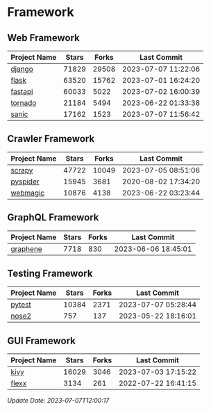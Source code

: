 # Framework

## Web Framework
| Project Name | Stars | Forks | Last Commit |
| ------------ | ----- | ----- | ----------- |
| [django](https://github.com/django/django) | 71829 | 29508 | 2023-07-07 11:22:06 |
| [flask](https://github.com/pallets/flask) | 63520 | 15762 | 2023-07-01 16:24:20 |
| [fastapi](https://github.com/tiangolo/fastapi) | 60033 | 5022 | 2023-07-02 16:00:39 |
| [tornado](https://github.com/tornadoweb/tornado) | 21184 | 5494 | 2023-06-22 01:33:38 |
| [sanic](https://github.com/sanic-org/sanic) | 17162 | 1523 | 2023-07-07 11:56:42 |

## Crawler Framework
| Project Name | Stars | Forks | Last Commit |
| ------------ | ----- | ----- | ----------- |
| [scrapy](https://github.com/scrapy/scrapy) | 47722 | 10049 | 2023-07-05 08:51:06 |
| [pyspider](https://github.com/binux/pyspider) | 15945 | 3681 | 2020-08-02 17:34:20 |
| [webmagic](https://github.com/code4craft/webmagic) | 10876 | 4138 | 2023-06-22 03:23:44 |

## GraphQL Framework
| Project Name | Stars | Forks | Last Commit |
| ------------ | ----- | ----- | ----------- |
| [graphene](https://github.com/graphql-python/graphene) | 7718 | 830 | 2023-06-06 18:45:01 |

## Testing Framework
| Project Name | Stars | Forks | Last Commit |
| ------------ | ----- | ----- | ----------- |
| [pytest](https://github.com/pytest-dev/pytest) | 10384 | 2371 | 2023-07-07 05:28:44 |
| [nose2](https://github.com/nose-devs/nose2) | 757 | 137 | 2023-05-22 18:16:01 |

## GUI Framework
| Project Name | Stars | Forks | Last Commit |
| ------------ | ----- | ----- | ----------- |
| [kivy](https://github.com/kivy/kivy) | 16029 | 3046 | 2023-07-03 17:15:22 |
| [flexx](https://github.com/flexxui/flexx) | 3134 | 261 | 2022-07-22 16:41:15 |

*Update Date: 2023-07-07T12:00:17*